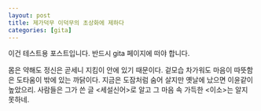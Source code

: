 ```yaml
---
layout: post
title: 제가덕무 이덕무의 초상화에 제하다
categories: [gita]
---
```


이건 테스트용 포스트입니다. 반드시 gita 페이지에 떠야 합니다.



몸은 약해도 정신은 곧세니
지킴이 안에 있기 때문이다.
겉모습 차가워도 마음이 따뜻함은
도타움이 밖에 있는 까닭이다.
지금은 도잠처럼 숨어 살지만
옛날에 났으면 이윤같이 높았으리.
사람들은 그가 쓴 글 <세설신어>로 알고 그 마음 속 가득한 <이소>는 알지 못하네.
